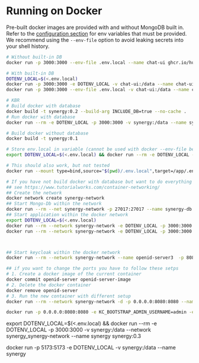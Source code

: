 # Running on Docker

Pre-built docker images are provided with and without MongoDB built in. Refer to the [configuration section](../configuration/overview) for env variables that must be provided. We recommend using the `--env-file` option to avoid leaking secrets into your shell history.

```bash
# Without built-in DB
docker run -p 3000:3000 --env-file .env.local --name chat-ui ghcr.io/huggingface/chat-ui

# With built-in DB
DOTENV_LOCAL=$(<.env.local) 
docker run -p 3000:3000 -e DOTENV_LOCAL -v chat-ui:/data --name chat-ui ghcr.io/huggingface/chat-ui-db 
docker run -p 3000:3000 --env-file .env.local -v chat-ui:/data --name chat-ui ghcr.io/huggingface/chat-ui-db

# KBR
# Build docker with database
docker build -t synergy:0.2 --build-arg INCLUDE_DB=true --no-cache .
# Run docker with database
docker run --rm -e DOTENV_LOCAL -p 3000:3000 -v synergy:/data --name synergy synergy:0.2

# Build docker without database 
docker build -t synergy:0.1

# Store env.local in variable (cannot be used with docker --env-file because it is getting some errors)
export DOTENV_LOCAL=$(<.env.local) && docker run --rm -e DOTENV_LOCAL -p 3000:3000 -v synergy:/data --name synergy synergy:0.3

# This should also work, but not tested
docker run --mount type=bind,source="$(pwd)/.env.local",target=/app/.env.local -p 3000:3000

# If you have not build docker with database but want to do everything within docker, you need to create a network
## see https://www.tutorialworks.com/container-networking/
## Create the network 
docker network create synergy-network
## Start Mongo-Db within the network
docker run --rm --net synergy-network -p 27017:27017 --name synergy-db mongo:latest 
## Start application within the docker network
export DOTENV_LOCAL=$(<.env.local)  
docker run --rm --network synergy-network -e DOTENV_LOCAL -p 3000:3000 -v synergy:/data --name synergy synergy:0.1
docker run --rm --network synergy-network -e DOTENV_LOCAL -p 3000:3000 --name synergy synergy:0.1



## Start keycloak within the docker network
docker run --rm --network synergy-network --name openid-server3  -p 8080:8080 -e KC_BOOTSTRAP_ADMIN_USERNAME=admin -e KC_BOOTSTRAP_ADMIN_PASSWORD=admin quay.io/keycloak/keycloak:26.0.2 start-dev --features organization

## if you want to change the ports you have to follow these setps
# 1. Create a docker image of the current container
docker commit openid-server openid-server-image
# 2. Delete the docker container
docker remove openid-server
# 3. Run the new container with different setup
docker run --rm --network synergy-network -d -p 0.0.0.0:8080:8080 --name openid-server -e KC_BOOTSTRAP_ADMIN_USERNAME=admin -e KC_BOOTSTRAP_ADMIN_PASSWORD=admin -e KC_PROXY=edge \ openid-server-image start-dev --features organization 

docker run -p 0.0.0.0:8080:8080 -e KC_BOOTSTRAP_ADMIN_USERNAME=admin -e KC_BOOTSTRAP_ADMIN_PASSWORD=admin  --name openid-server openid-server-image start-dev --features organization


```

export DOTENV_LOCAL=$(<.env.local) && docker run --rm -e DOTENV_LOCAL -p 3000:3000 -v synergy:/data --network synergy_synergy-network --name synergy synergy:0.3

docker run -p 5173:5173 -e DOTENV_LOCAL -v synergy:/data --name synergy
